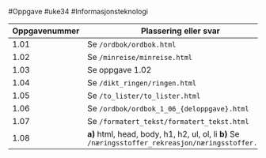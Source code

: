 #Oppgave 
#uke34
#Informasjonsteknologi

|Oppgavenummer|Plassering eller svar|
|---|---|
|1.01|Se `/ordbok/ordbok.html`|
|1.02|Se `/minreise/minreise.html`|
|1.03|Se oppgave 1.02|
|1.04|Se `/dikt_ringen/ringen.html`|
|1.05|Se `/to_lister/to_lister.html`|
|1.06|Se `/ordbok/ordbok_1_06_{deloppgave}.html`|
|1.07|Se `/formatert_tekst/formatert_tekst.html`|
|1.08|**a)** html, head, body, h1, h2, ul, ol, li **b)** Se `/næringsstoffer_rekreasjon/næringsstoffer.html`|
